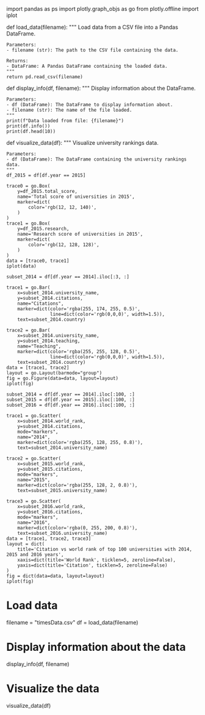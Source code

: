 import pandas as ps
import plotly.graph_objs as go
from plotly.offline import iplot


def load_data(filename):
    """
    Load data from a CSV file into a Pandas DataFrame.

    Parameters:
    - filename (str): The path to the CSV file containing the data.

    Returns:
    - DataFrame: A Pandas DataFrame containing the loaded data.
    """
    return pd.read_csv(filename)


def display_info(df, filename):
    """
    Display information about the DataFrame.

    Parameters:
    - df (DataFrame): The DataFrame to display information about.
    - filename (str): The name of the file loaded.
    """
    print(f"Data loaded from file: {filename}")
    print(df.info())
    print(df.head(10))


def visualize_data(df):
    """
    Visualize university rankings data.

    Parameters:
    - df (DataFrame): The DataFrame containing the university rankings data.
    """
    df_2015 = df[df.year == 2015]

    trace0 = go.Box(
        y=df_2015.total_score,
        name='Total score of universities in 2015',
        marker=dict(
            color='rgb(12, 12, 140)',
        )
    )
    trace1 = go.Box(
        y=df_2015.research,
        name='Research score of universities in 2015',
        marker=dict(
            color='rgb(12, 128, 128)',
        )
    )
    data = [trace0, trace1]
    iplot(data)

    subset_2014 = df[df.year == 2014].iloc[:3, :]

    trace1 = go.Bar(
        x=subset_2014.university_name,
        y=subset_2014.citations,
        name="Citations",
        marker=dict(color='rgba(255, 174, 255, 0.5)',
                    line=dict(color='rgb(0,0,0)', width=1.5)),
        text=subset_2014.country)

    trace2 = go.Bar(
        x=subset_2014.university_name,
        y=subset_2014.teaching,
        name="Teaching",
        marker=dict(color='rgba(255, 255, 128, 0.5)',
                    line=dict(color='rgb(0,0,0)', width=1.5)),
        text=subset_2014.country)
    data = [trace1, trace2]
    layout = go.Layout(barmode="group")
    fig = go.Figure(data=data, layout=layout)
    iplot(fig)

    subset_2014 = df[df.year == 2014].iloc[:100, :]
    subset_2015 = df[df.year == 2015].iloc[:100, :]
    subset_2016 = df[df.year == 2016].iloc[:100, :]

    trace1 = go.Scatter(
        x=subset_2014.world_rank,
        y=subset_2014.citations,
        mode="markers",
        name="2014",
        marker=dict(color='rgba(255, 128, 255, 0.8)'),
        text=subset_2014.university_name)

    trace2 = go.Scatter(
        x=subset_2015.world_rank,
        y=subset_2015.citations,
        mode="markers",
        name="2015",
        marker=dict(color='rgba(255, 128, 2, 0.8)'),
        text=subset_2015.university_name)

    trace3 = go.Scatter(
        x=subset_2016.world_rank,
        y=subset_2016.citations,
        mode="markers",
        name="2016",
        marker=dict(color='rgba(0, 255, 200, 0.8)'),
        text=subset_2016.university_name)
    data = [trace1, trace2, trace3]
    layout = dict(
        title='Citation vs world rank of top 100 universities with 2014, 2015 and 2016 years',
        xaxis=dict(title='World Rank', ticklen=5, zeroline=False),
        yaxis=dict(title='Citation', ticklen=5, zeroline=False)
    )
    fig = dict(data=data, layout=layout)
    iplot(fig)


# Load data
filename = "timesData.csv"
df = load_data(filename)

# Display information about the data
display_info(df, filename)

# Visualize the data
visualize_data(df)
